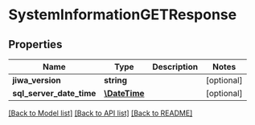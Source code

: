 # SystemInformationGETResponse

## Properties
Name | Type | Description | Notes
------------ | ------------- | ------------- | -------------
**jiwa_version** | **string** |  | [optional] 
**sql_server_date_time** | [**\DateTime**](\DateTime.md) |  | [optional] 

[[Back to Model list]](../README.md#documentation-for-models) [[Back to API list]](../README.md#documentation-for-api-endpoints) [[Back to README]](../README.md)


